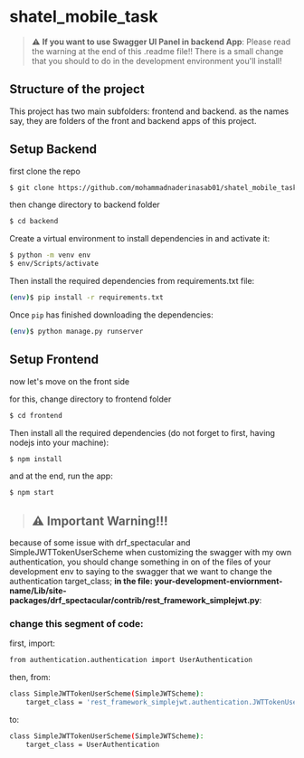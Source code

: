 # shatel_mobile_task
> :warning: **If you want to use Swagger UI Panel in backend App**: Please read the warning at the end of this .readme file!! There is a small change that you should to do in the development environment you'll install!

## Structure of the project
This project has two main subfolders: frontend and backend. as the names say, they are folders of the front and backend apps of this project.

## Setup Backend
first clone the repo

```sh
$ git clone https://github.com/mohammadnaderinasab01/shatel_mobile_task.git
```

then change directory to backend folder

```sh
$ cd backend
```

Create a virtual environment to install dependencies in and activate it:

```sh
$ python -m venv env
$ env/Scripts/activate
```

Then install the required dependencies from requirements.txt file:

```sh
(env)$ pip install -r requirements.txt
```

Once `pip` has finished downloading the dependencies:
```sh
(env)$ python manage.py runserver
```



## Setup Frontend
now let's move on the front side

for this, change directory to frontend folder

```sh
$ cd frontend
```

Then install all the required dependencies (do not forget to first, having nodejs into your machine):

```sh
$ npm install
```

and at the end, run the app:

```sh
$ npm start
```

> ## :warning: Important Warning!!!
because of some issue with drf_spectacular and SimpleJWTTokenUserScheme when customizing the swagger with my own authentication, you should change something in on of the files of your development env to saying to the swagger that we want to change the authentication target_class; **in the file: your-development-enviornment-name/Lib/site-packages/drf_spectacular/contrib/rest_framework_simplejwt.py**:

### change this segment of code:

first, import:
```sh
from authentication.authentication import UserAuthentication
```

then, from:

```sh
class SimpleJWTTokenUserScheme(SimpleJWTScheme):
    target_class = 'rest_framework_simplejwt.authentication.JWTTokenUserAuthentication'
```

to:

```sh
class SimpleJWTTokenUserScheme(SimpleJWTScheme):
    target_class = UserAuthentication
```
